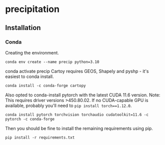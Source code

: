 # precipitation

## Installation

### Conda
Creating the environment.
```
conda env create --name precip python=3.10
```
conda activate precip
Cartoy requires GEOS, Shapely and pyshp - it's easiest to conda install.
```
conda install -c conda-forge cartopy
```
Also opted to conda-install pytorch with the latest CUDA 11.6 version. Note: This requires driver versions >450.80.02. If no CUDA-capable GPU is available, probably you'll need to `pip install torch==1.12.0`.
```
conda install pytorch torchvision torchaudio cudatoolkit=11.6 -c pytorch -c conda-forge
```
Then you should be fine to install the remaining requirements using pip.
```
pip install -r requirements.txt
```